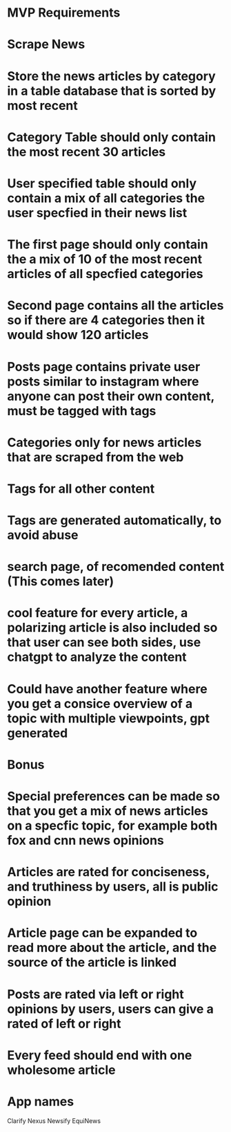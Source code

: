 # MVP Requirements
# Scrape News 
# Store the news articles by category in a table database that is sorted by most recent 
# Category Table should only contain the most recent 30 articles
# User specified table should only contain a mix of all categories the user specfied in their news list
# The first page should only contain the a mix of 10 of the most recent articles of all specfied categories
# Second page contains all the articles so if there are 4 categories then it would show 120 articles
# Posts page contains private user posts similar to instagram where anyone can post their own content, must be tagged with tags
# Categories only for news articles that are scraped from the web
# Tags for all other content
# Tags are generated automatically, to avoid abuse
# search page, of recomended content (This comes later)
# cool feature for every article, a polarizing article is also included so that user can see both sides, use chatgpt to analyze the content
# Could have another feature where you get a consice overview of a topic with multiple viewpoints, gpt generated


# Bonus
# Special preferences can be made so that you get a mix of news articles on a specfic topic, for example both fox and cnn news opinions


# Articles are rated for conciseness, and truthiness by users, all is public opinion
# Article page can be expanded to read more about the article, and the source of the article is linked



# Posts are rated via left or right opinions by users, users can give a rated of left or right

# Every feed should end with one wholesome article


# App names
Clarify
Nexus
Newsify
EquiNews
